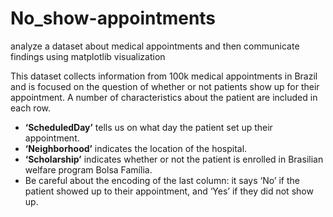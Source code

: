 # No_show-appointments
analyze a dataset about medical appointments and then communicate findings using matplotlib visualization 

This dataset collects information
from 100k medical appointments in
Brazil and is focused on the question
of whether or not patients show up
for their appointment. A number of
characteristics about the patient are
included in each row.
*  **‘ScheduledDay’** tells us on
what day the patient set up their
appointment.
* **‘Neighborhood’** indicates the
location of the hospital.
*  **‘Scholarship’** indicates
whether or not the patient is
enrolled in Brasilian welfare
program Bolsa Família.
*  Be careful about the encoding
of the last column: it says ‘No’ if
the patient showed up to their
appointment, and ‘Yes’ if they
did not show up.
